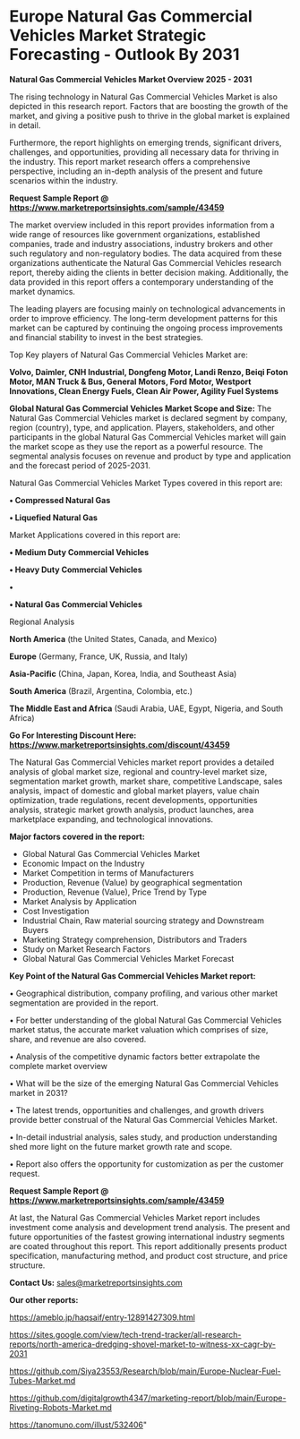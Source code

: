 # Europe Natural Gas Commercial Vehicles Market Strategic Forecasting - Outlook By 2031

<Strong> Natural Gas Commercial Vehicles Market Overview 2025 - 2031</strong>

The rising technology in Natural Gas Commercial Vehicles Market is also depicted in this research report. Factors that are boosting the growth of the market, and giving a positive push to thrive in the global market is explained in detail.

Furthermore, the report highlights on emerging trends, significant drivers, challenges, and opportunities, providing all necessary data for thriving in the industry. This report market research offers a comprehensive perspective, including an in-depth analysis of the present and future scenarios within the industry.

<strong>Request Sample Report @ <a href=https://www.marketreportsinsights.com/sample/43459>https://www.marketreportsinsights.com/sample/43459</a></strong>

The market overview included in this report provides information from a wide range of resources like government organizations, established companies, trade and industry associations, industry brokers and other such regulatory and non-regulatory bodies. The data acquired from these organizations authenticate the Natural Gas Commercial Vehicles research report, thereby aiding the clients in better decision making. Additionally, the data provided in this report offers a contemporary understanding of the market dynamics.

The leading players are focusing mainly on technological advancements in order to improve efficiency. The long-term development patterns for this market can be captured by continuing the ongoing process improvements and financial stability to invest in the best strategies.

Top Key players of Natural Gas Commercial Vehicles Market are:

<strong>Volvo, Daimler, CNH Industrial, Dongfeng Motor, Landi Renzo, Beiqi Foton Motor, MAN Truck & Bus, General Motors, Ford Motor, Westport Innovations, Clean Energy Fuels, Clean Air Power, Agility Fuel Systems</strong>

<strong><b>Global Natural Gas Commercial Vehicles Market Scope and Size:</b></strong>
The Natural Gas Commercial Vehicles market is declared segment by company, region (country), type, and application. Players, stakeholders, and other participants in the global Natural Gas Commercial Vehicles market will gain the market scope as they use the report as a powerful resource. The segmental analysis focuses on revenue and product by type and application and the forecast period of 2025-2031.

Natural Gas Commercial Vehicles Market Types covered in this report are:

<strong>•  Compressed Natural Gas

•  Liquefied Natural Gas</strong>

Market Applications covered in this report are:

<strong>•  Medium Duty Commercial Vehicles

•  Heavy Duty Commercial Vehicles

•  

•  Natural Gas Commercial Vehicles</strong> 

Regional Analysis

<strong>North America</strong> (the United States, Canada, and Mexico)

<strong>Europe</strong> (Germany, France, UK, Russia, and Italy)

<strong>Asia-Pacific</strong> (China, Japan, Korea, India, and Southeast Asia)

<strong>South America</strong> (Brazil, Argentina, Colombia, etc.)

<strong>The Middle East and Africa</strong> (Saudi Arabia, UAE, Egypt, Nigeria, and South Africa)

<strong>Go For Interesting Discount Here: <a href=https://www.marketreportsinsights.com/discount/43459>https://www.marketreportsinsights.com/discount/43459</a></strong>

The Natural Gas Commercial Vehicles market report provides a detailed analysis of global market size, regional and country-level market size, segmentation market growth, market share, competitive Landscape, sales analysis, impact of domestic and global market players, value chain optimization, trade regulations, recent developments, opportunities analysis, strategic market growth analysis, product launches, area marketplace expanding, and technological innovations.

<strong><b>Major factors covered in the report:</b></strong>
<ul>
  <li>Global Natural Gas Commercial Vehicles Market </li>
  <li>Economic Impact on the Industry</li>
  <li>Market Competition in terms of Manufacturers</li>
  <li>Production, Revenue (Value) by geographical segmentation</li>
  <li>Production, Revenue (Value), Price Trend by Type</li>
  <li>Market Analysis by Application</li>
  <li>Cost Investigation</li>
  <li>Industrial Chain, Raw material sourcing strategy and Downstream Buyers</li>
  <li>Marketing Strategy comprehension, Distributors and Traders</li>
  <li>Study on Market Research Factors</li>
  <li>Global Natural Gas Commercial Vehicles Market Forecast</li>
</ul>

<strong><b>Key Point of the Natural Gas Commercial Vehicles Market report:</b></strong>

• Geographical distribution, company profiling, and various other market segmentation are provided in the report.

• For better understanding of the global Natural Gas Commercial Vehicles market status, the accurate market valuation which comprises of size, share, and revenue are also covered.

• Analysis of the competitive dynamic factors better extrapolate the complete market overview

• What will be the size of the emerging Natural Gas Commercial Vehicles market in 2031?

• The latest trends, opportunities and challenges, and growth drivers provide better construal of the Natural Gas Commercial Vehicles Market.

• In-detail industrial analysis, sales study, and production understanding shed more light on the future market growth rate and scope.

• Report also offers the opportunity for customization as per the customer request.

<strong>Request Sample Report @ <a href=https://www.marketreportsinsights.com/sample/43459>https://www.marketreportsinsights.com/sample/43459</a></strong>

At last, the Natural Gas Commercial Vehicles Market report includes investment come analysis and development trend analysis. The present and future opportunities of the fastest growing international industry segments are coated throughout this report. This report additionally presents product specification, manufacturing method, and product cost structure, and price structure.

<strong>Contact Us:</strong>
sales@marketreportsinsights.com

<strong>Our other reports:</strong>

<a href=https://ameblo.jp/haqsaif/entry-12891427309.html>https://ameblo.jp/haqsaif/entry-12891427309.html</a>

<a href=https://sites.google.com/view/tech-trend-tracker/all-research-reports/north-america-dredging-shovel-market-to-witness-xx-cagr-by-2031>https://sites.google.com/view/tech-trend-tracker/all-research-reports/north-america-dredging-shovel-market-to-witness-xx-cagr-by-2031</a>

<a href=https://github.com/Siya23553/Research/blob/main/Europe-Nuclear-Fuel-Tubes-Market.md>https://github.com/Siya23553/Research/blob/main/Europe-Nuclear-Fuel-Tubes-Market.md</a>

<a href=https://github.com/digitalgrowth4347/marketing-report/blob/main/Europe-Riveting-Robots-Market.md>https://github.com/digitalgrowth4347/marketing-report/blob/main/Europe-Riveting-Robots-Market.md</a>

<a href=https://tanomuno.com/illust/532406>https://tanomuno.com/illust/532406</a>"
